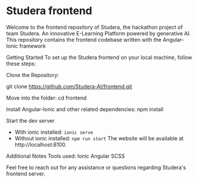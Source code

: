 # Studera frontend

Welcome to the frontend repository of Studera, the hackathon project of team Studera. An innovative E-Learning Platform powered by generative AI. This repository contains the frontend codebase written with the Angular-Ionic framework

Getting Started
To set up the Studera frontend on your local machine, follow these steps:

Clone the Repository:

git clone https://github.com/Studera-AI/frontend.git

Move into the folder:
cd frontend

Install Angular-Ionic and other related dependencies:
npm install

Start the dev server
- With ionic installed: `ionic serve`
- Without ionic installed: `npm run start`
The website will be available at http://localhost:8100.


Additional Notes
Tools used:
Ionic
Angular
SCSS


Feel free to reach out for any assistance or questions regarding Studera's frontend server.
